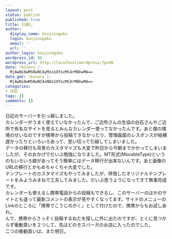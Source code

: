 ```yaml
---
layout: post
status: publish
published: true
title: 引越し
author:
  display_name: koujinogaku
  login: koujinogaku
  email: ''
  url: ''
author_login: koujinogaku
wordpress_id: 98
wordpress_url: http://localhost/wordpress/?p=98
date: !binary |-
  MjAwNi0wMS0wNCAyMzo1OTozMCArMDkwMA==
date_gmt: !binary |-
  MjAwNi0wMS0wNCAxNDo1OTozMCArMDkwMA==
categories:
- 日記
tags: []
comments: []
---
```

<p>日記のサーバーを引っ越しました。<br />
カレンダーがうまく使えていなかったんで、ご近所さんの生協の白石さんやご近所で有名なサイトを見るとみんなカレンダー使ってなかったんです。あと僕の環境のせいなのですが携帯から投稿できなかったり、管理画面のレスポンスが結構遅かったりといろいろあって、思い切って引越してしまいました。<br />
データの移行も背景のカスタマイズも大変で昨日から今朝までかかってしまいましたが、そのおかげでだいぶ勉強になりました。MT形式(MovableType)というのもいろいろ癖があってそう簡単にはデータ移行が出来ないんです。あと画像のURLの移行とかもめちゃくちゃ大変でした。<br />
テンプレートのカスタマイズもやってみましたが、拝借したオリジナルテンプレートをみようみまねで工夫してみました。だいぶ思うようになってきて無事完成です。<br />
カレンダーも使えるし携帯電話からの投稿もできるし、このサーバーのほかのサイトとも違って最新コメントの表示が見やすくなってます。サイドのメニューのLinkのところに「携帯でこうじのがく」として付けたので、携帯からもお試しあれ。<br />
んで、携帯からさっそく投稿するねたを探しに外に出たのですが、とくに見つからず衝動買いを２つして、先ほどのモスバーガのお店に入ったのでした。<br />
二つの衝動買いは、また明日。</p>
